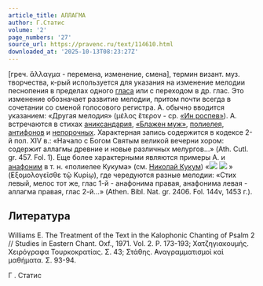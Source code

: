 ```yaml
---
article_title: АЛЛАГМА
author: Г.Статис
volume: '2'
page_numbers: '27'
source_url: https://pravenc.ru/text/114610.html
downloaded_at: '2025-10-13T08:23:27Z'
---
```


[греч. ἄλλαγμα - перемена, изменение, смена], термин визант. муз. творчества, к-рый используется для указания на изменение мелодии песнопения в пределах одного [гласа](https://pravenc.ru/text/гласа.html) или с переходом в др. глас. Это изменение обозначает развитие мелодии, притом почти всегда в сочетании со сменой голосового регистра. А. обычно вводится указанием: «Другая мелодия» (μέλος ἕτερον - ср. [«Ин роспев»](<https://pravenc.ru/text/ Ин роспев .html>)). А. встречаются в стихах [аниксандария](https://pravenc.ru/text/аниксандария.html), [«Блажен муж»](<https://pravenc.ru/text/ Блажен муж .html>), [полиелея](https://pravenc.ru/text/полиелей.html), [антифонов](https://pravenc.ru/text/Антифон.html) и [непорочных](https://pravenc.ru/text/непорочных.html). Характерная запись содержится в кодексе 2-й пол. XIV в.: «Начало с Богом Святым великой вечерни хором: содержит аллагмы древние и новые различных мелургов...» (Ath. Cutl. gr. 457. Fol. 1). Еще более характерными являются примеры А. и [анафоним](https://pravenc.ru/text/АНАФОНИМА.html) в т. н. «полиелее Кукума» (см. [Николай Кукум](<https://pravenc.ru/text/Николай Кукум.html>)) «![](<https://pravenc.ru/char/26526/xc84xf1xefxeexe2xfd1xe4xe0xe9xf2xe5xf1xff /image.png>) ![](<https://pravenc.ru/char/26526/ xe3xe49xe2xe8/image.png>) » (̓Εξομολογεῖσθε τῷ Κυρίῳ), где чередуются разные мелодии: «Стих левый, мелос тот же, глас 1-й - анафонима правая, анафонима левая - аллагма правая, глас 2-й...» (Athen. Bibl. Nat. gr. 2406. Fol. 144v, 1453 г.).

## Литература

Williams E. The Treatment of the Text in the Kalophonic Chanting of Psalm 2 // Studies in Eastern Chant. Oxf., 1971. Vol. 2. P. 173-193; Χατζηγιακουμής. Χειρόγραφα Τουρκοκρατίας. Σ. 43; Στάθης. ̓Αναγραμματισμοὶ καὶ μαθήματα. Σ. 93-94.

Г .  Статис

